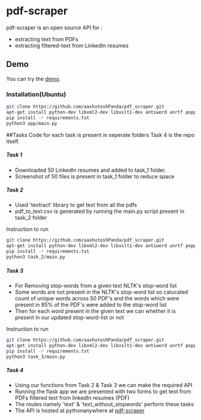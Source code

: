 # pdf-scraper

pdf-scraper is an open source API for :

- extracting text from PDFs
- extracting filtered-text from LinkedIn resumes

## Demo

You can try the [demo](http://ashutoshpanda01.pythonanywhere.com/).

### Installation(Ubuntu)

```bash
git clone https://github.com/aashutoshPanda/pdf_scraper.git
apt-get install python-dev libxml2-dev libxslt1-dev antiword unrtf poppler-utils pstotext tesseract-ocr
pip install -r requirements.txt
python3 app/main.py
```

##Tasks
Code for each task is present in seperate folders
Task 4 is the repo itself.

##### Task 1

- Downloaded 50 LinkedIn resumes and added to task_1 folder.
- Screenshot of 50 files is present in task_1 folder to reduce space

##### Task 2

- Used 'textract' library to get text from all the pdfs
- pdf_to_text.csv is generated by running the main.py script present in task_2 folder

Instruction to run

```bash
git clone https://github.com/aashutoshPanda/pdf_scraper.git
apt-get install python-dev libxml2-dev libxslt1-dev antiword unrtf poppler-utils pstotext tesseract-ocr
pip install -r requirements.txt
python3 task_2/main.py
```

##### Task 3

- For Removing stop-words from a given text NLTK's stop-word list
- Some words are not present in the NLTK's stop-word list so calucated count of unique words across 50 PDF's and the words which were present in 85% of the PDF's were added to the stop-word list
- Then for each word present in the given text we can whether it is present in our updated stop-word-list or not

Instruction to run

```bash
git clone https://github.com/aashutoshPanda/pdf_scraper.git
apt-get install python-dev libxml2-dev libxslt1-dev antiword unrtf poppler-utils pstotext tesseract-ocr
pip install -r requirements.txt
python3 task_3/main.py
```

##### Task 4

- Using our functions from Task 2 & Task 3 we can make the required API
- Running the flask app we are presented with two forms to get
  text from PDFs
  filtered text from linkedIn resumes (PDF)
- The routes namely 'text' & 'text_without_stopwords' perform these tasks
- The API is hosted at pythonanywhere at [pdf-scraper](http://http://ashutoshpanda01.pythonanywhere.com/ "pdf-scraper")

